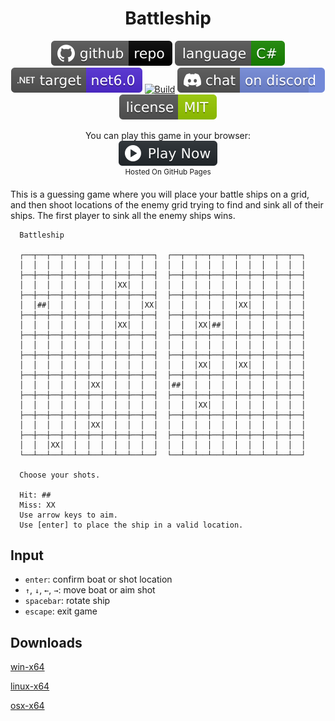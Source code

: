 <h1 align="center">
	Battleship
</h1>

<p align="center">
	<a href="https://github.com/ZacharyPatten/dotnet-console-games" alt="GitHub repo"><img alt="flat" src="../../.github/resources/github-repo-black.svg"></a>
	<a href="https://docs.microsoft.com/en-us/dotnet/csharp/" alt="GitHub repo"><img alt="Language C#" src="../../.github/resources/language-csharp.svg"></a>
	<a href="https://dotnet.microsoft.com/download"><img src="../../.github/resources/dotnet-badge.svg" title="Target Framework" alt="Target Framework"></a>
	<a href="https://github.com/ZacharyPatten/dotnet-console-games/actions"><img src="https://github.com/ZacharyPatten/dotnet-console-games/workflows/Battleship%20Build/badge.svg" title="Goto Build" alt="Build"></a>
	<a href="https://discord.gg/4XbQbwF" alt="Discord"><img src="../../.github/resources/discord-badge.svg" title="Go To Discord Server" alt="Discord"/></a>
	<a href="../../LICENSE" alt="license"><img src="../../.github/resources/license-MIT-green.svg" /></a>
</p>

<p align="center">
	You can play this game in your browser:
	<br />
	<a href="https://zacharypatten.github.io/dotnet-console-games/Battleship" alt="Play Now">
		<sub><img height="40"src="../../.github/resources/play-badge.svg" title="Play Now" alt="Play Now"/></sub>
	</a>
	<br />
	<sup>Hosted On GitHub Pages</sup>
</p>

This is a guessing game where you will place your battle ships on a grid, and then shoot locations of the enemy grid trying to find and sink all of their ships. The first player to sink all the enemy ships wins.

```
  Battleship

  ┌──┬──┬──┬──┬──┬──┬──┬──┬──┬──┐  ┌──┬──┬──┬──┬──┬──┬──┬──┬──┬──┐
  │  │  │  │  │  │  │  │  │  │  │  │  │  │  │  │  │  │  │  │  │  │
  ├──┼──┼──┼──┼──┼──┼──┼──┼──┼──┤  ├──┼──┼──┼──┼──┼──┼──┼──┼──┼──┤
  │  │  │  │  │  │  │  │XX│  │  │  │  │  │  │  │  │  │  │  │  │  │
  ├──┼──┼──┼──┼──┼──┼──┼──┼──┼──┤  ├──┼──┼──┼──┼──┼──┼──┼──┼──┼──┤
  │  │##│  │  │  │  │  │  │  │XX│  │  │  │  │  │  │XX│  │  │  │  │
  ├──┼──┼──┼──┼──┼──┼──┼──┼──┼──┤  ├──┼──┼──┼──┼──┼──┼──┼──┼──┼──┤
  │  │  │  │  │  │  │  │XX│  │  │  │  │  │XX│##│  │  │  │  │  │  │
  ├──┼──┼──┼──┼──┼──┼──┼──┼──┼──┤  ├──┼──┼──┼──┼──┼──┼──┼──┼──┼──┤
  │  │  │  │  │  │  │  │  │  │  │  │  │  │  │  │  │  │  │  │  │  │
  ├──┼──┼──┼──┼──┼──┼──┼──┼──┼──┤  ├──┼──┼──┼──┼──┼──┼──┼──┼──┼──┤
  │  │  │  │  │  │  │  │  │  │  │  │  │  │XX│  │  │XX│  │  │  │  │
  ├──┼──┼──┼──┼──┼──┼──┼──┼──┼──┤  ├──┼──┼──┼──┼──┼──┼──┼──┼──┼──┤
  │  │  │  │  │  │XX│  │  │  │  │  │##│  │  │  │  │  │  │  │  │  │
  ├──┼──┼──┼──┼──┼──┼──┼──┼──┼──┤  ├──┼──┼──┼──┼──┼──┼──┼──┼──┼──┤
  │  │  │  │  │  │  │  │  │  │  │  │  │  │XX│  │  │  │  │  │  │  │
  ├──┼──┼──┼──┼──┼──┼──┼──┼──┼──┤  ├──┼──┼──┼──┼──┼──┼──┼──┼──┼──┤
  │  │  │  │  │  │XX│  │  │  │  │  │  │  │  │  │  │  │  │  │  │  │
  ├──┼──┼──┼──┼──┼──┼──┼──┼──┼──┤  ├──┼──┼──┼──┼──┼──┼──┼──┼──┼──┤
  │  │  │XX│  │  │  │  │  │  │  │  │  │  │  │  │  │  │  │  │  │  │
  └──┴──┴──┴──┴──┴──┴──┴──┴──┴──┘  └──┴──┴──┴──┴──┴──┴──┴──┴──┴──┘

  Choose your shots.

  Hit: ##
  Miss: XX
  Use arrow keys to aim.
  Use [enter] to place the ship in a valid location.
```

## Input

- `enter`: confirm boat or shot location
- `↑`, `↓`, `←`, `→`: move boat or aim shot
- `spacebar`: rotate ship
- `escape`: exit game

## Downloads

[win-x64](https://github.com/ZacharyPatten/dotnet-console-games/raw/binaries/win-x64/Battleship.exe)

[linux-x64](https://github.com/ZacharyPatten/dotnet-console-games/raw/binaries/linux-x64/Battleship)

[osx-x64](https://github.com/ZacharyPatten/dotnet-console-games/raw/binaries/osx-x64/Battleship)
